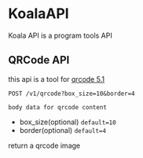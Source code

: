 # KoalaAPI
Koala API is a program tools API

## QRCode API
this api is a tool for [qrcode 5.1](https://pypi.python.org/pypi/qrcode)

```
POST /v1/qrcode?box_size=10&border=4

body data for qrcode content
```

* box_size(optional) `default=10`
* border(optional) `default=4`

return a qrcode image